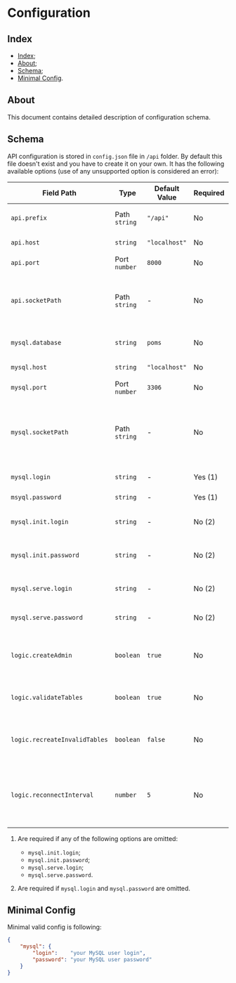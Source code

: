 # Configuration

## Index

- [Index](#index);
- [About](#about);
- [Schema](#schema);
- [Minimal Config](#minimal-config).

## About

This document contains detailed description of configuration schema.

## Schema

API configuration is stored in `config.json` file in `/api` folder.
By default this file doesn't exist and you have to create it on your
own. It has the following available options (use of any unsupported
option is considered an error):

| Field Path                    | Type          | Default Value | Required | Description                                                                        |
|-------------------------------|---------------|---------------|----------|------------------------------------------------------------------------------------|
| `api.prefix`                  | Path `string` | `"/api"`      | No       | Path prefix of all API-requests                                                    |
| `api.host`                    | `string`      | `"localhost"` | No       | HTTP server address                                                                |
| `api.port`                    | Port `number` | `8000`        | No       | HTTP server port                                                                   |
| `api.socketPath`              | Path `string` | -             | No       | HTTP server Unix-socket path. When used `api.port` and `api.host` is ignored       |
| `mysql.database`              | `string`      | `poms`        | No       | Name of database to use                                                            |
| `mysql.host`                  | `string`      | `"localhost"` | No       | MySQL server address                                                               |
| `mysql.port`                  | Port `number` | `3306`        | No       | MySQL server port                                                                  |
| `mysql.socketPath`            | Path `string` | -             | No       | MySQL server Unix-socket path. When used `mysql.host` and `mysql.port` are ignored |
| `mysql.login`                 | `string`      | -             | Yes (1)  | MySQL user login                                                                   |
| `msyql.password`              | `string`      | -             | Yes (1)  | MySQL user password                                                                |
| `mysql.init.login`            | `string`      | -             | No  (2)  | MySQL initialization user login                                                    |
| `mysql.init.password`         | `string`      | -             | No  (2)  | MySQL initialization user password                                                 |
| `mysql.serve.login`           | `string`      | -             | No  (2)  | MySQL serving user login                                                           |
| `mysql.serve.password`        | `string`      | -             | No  (2)  | MySQL serving user password                                                        |
| `logic.createAdmin`           | `boolean`     | `true`        | No       | Create default admin account on database initialization                            |
| `logic.validateTables`        | `boolean`     | `true`        | No       | Enables database tables validation                                                 |
| `logic.recreateInvalidTables` | `boolean`     | `false`       | No       | Enables dropping of invalid tables and their recreation                            |
| `logic.reconnectInterval`     | `number`      | `5`           | No       | Number of seconds between automatic reconnections to the database                  |

 1) Are required if any of the following options are omitted:

    - `mysql.init.login`;
    - `mysql.init.password`;
    - `mysql.serve.login`;
    - `mysql.serve.password`.

 2) Are required if `mysql.login` and `mysql.password` are omitted.

## Minimal Config

Minimal valid config is following:

```json
{
    "mysql": {
        "login":    "your MySQL user login",
        "password": "your MySQL user password"
    }
}
```
